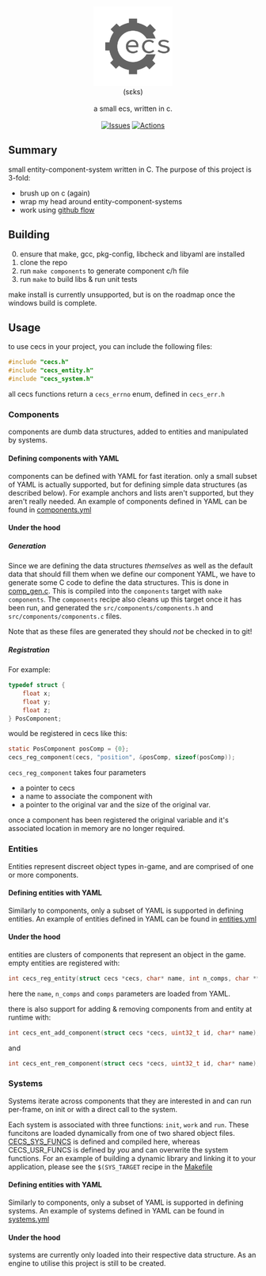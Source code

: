 <p align="center">
<br/>
  <img src="assets/logo.png" width="160px"/><br/>
  (sɛks)<br/><br/>
  a small ecs, written in c.<br/>
<br/>
<a href="https://github.com/MatthewOwens/cecs/issues"><img alt="Issues" src="https://img.shields.io/github/issues-raw/MatthewOwens/cecs.svg"/></a>
<a href="https://github.com/MatthewOwens/cecs/actions"><img alt="Actions" src="https://github.com/MatthewOwens/cecs/workflows/pipeline/badge.svg"/></a>
</p>

## Summary
small entity-component-system written in C. The purpose of this project is 3-fold:
* brush up on c (again)
* wrap my head around entity-component-systems
* work using [github flow](https://guides.github.com/introduction/flow/)

## Building
0. ensure that make, gcc, pkg-config, libcheck and libyaml are installed
1. clone the repo
2. run `make components` to generate component c/h file
3. run `make` to build libs & run unit tests

make install is currently unsupported, but is on the roadmap once the windows
build is complete.

## Usage
to use cecs in your project, you can include the following files:
```c
#include "cecs.h"
#include "cecs_entity.h"
#include "cecs_system.h"
```
all cecs functions return a `cecs_errno` enum, defined in `cecs_err.h`
### Components
components are dumb data structures, added to entities and manipulated by systems.

#### Defining components with YAML
components can be defined with YAML for fast iteration. only a small subset of
YAML is actually supported, but for defining simple data structures (as described
below). For example anchors and lists aren't supported, but they aren't really needed.
An example of components defined in YAML can be found in
[components.yml](components.yml)

#### Under the hood

##### Generation
Since we are defining the data structures _themselves_ as well as the default
data that should fill them when we define our component YAML, we have to
generate some C code to define the data structures. This is done in
[comp_gen.c](src/components/comp_gen.c). This is compiled into the `components`
target with `make components`. The `components` recipe also cleans up this
target once it has been run, and generated the `src/components/components.h`
and `src/components/components.c` files.

Note that as these files are generated they should _not_ be checked in to git!

##### Registration
For example:
```c
typedef struct {
	float x;
	float y;
	float z;
} PosComponent;
```
would be registered in cecs like this:
```c
static PosComponent posComp = {0};
cecs_reg_component(cecs, "position", &posComp, sizeof(posComp));
```
`cecs_reg_component` takes four parameters
* a pointer to cecs
* a name to associate the component with
* a pointer to the original var and the size of the original var.

once a component has been registered the original variable and it's associated
location in memory are no longer required. 


### Entities
Entities represent discreet object types in-game, and are comprised of
one or more components.

#### Defining entities with YAML
Similarly to components, only a subset of YAML is supported in defining
entities.
An example of entities defined in YAML can be found in
[entities.yml](entities.yml)

#### Under the hood
entities are clusters of components that represent an object in the game.
empty entities are registered with:
```c
int cecs_reg_entity(struct cecs *cecs, char* name, int n_comps, char **comps);
```
here the `name`, `n_comps` and `comps` parameters are loaded from YAML.

there is also support for adding & removing components from and entity at
runtime with:
```c
int cecs_ent_add_component(struct cecs *cecs, uint32_t id, char* name);
```
and
```c
int cecs_ent_rem_component(struct cecs *cecs, uint32_t id, char* name);
```

### Systems
Systems iterate across components that they are interested in and can run
per-frame, on init or with a direct call to the system.

Each system is associated with three functions: `init`, `work` and `run`.
These funcitons are loaded dynamically from one of two shared object files.
[CECS_SYS_FUNCS](src/systems/sys_funcs/sys_funcs.c) is defined and compiled
here, whereas CECS_USR_FUNCS is defined by _you_ and can overwrite the system
functions.
For an example of building a dynamic library and linking it to your application,
please see the `$(SYS_TARGET` recipe in the [Makefile](Makefile)

#### Defining entities with YAML
Similarly to components, only a subset of YAML is supported in defining
systems.
An example of systems defined in YAML can be found in
[systems.yml](systems.yml)

#### Under the hood
systems are currently only loaded into their respective data structure. As an
engine to utilise this project is still to be created.
